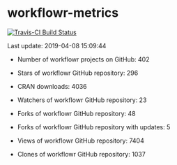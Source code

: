 
<!-- README.md is generated from README.Rmd. Please edit that file -->
workflowr-metrics
=================

[![Travis-CI Build Status](https://travis-ci.org/workflowr/workflowr-metrics.svg?branch=master)](https://travis-ci.org/workflowr/workflowr-metrics)

Last update: 2019-04-08 15:09:44

-   Number of workflowr projects on GitHub: 402

-   Stars of workflowr GitHub repository: 296

-   CRAN downloads: 4036

-   Watchers of workflowr GitHub repository: 23

-   Forks of workflowr GitHub repository: 48

-   Forks of workflowr GitHub repository with updates: 5

-   Views of workflowr GitHub repository: 7404

-   Clones of workflowr GitHub repository: 1037

